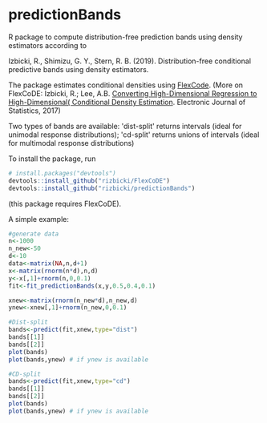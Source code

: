 # predictionBands
R package to compute distribution-free prediction bands using density estimators according to

Izbicki, R., Shimizu, G. Y., Stern, R. B. (2019). Distribution-free conditional predictive bands using density estimators.

The package estimates conditional densities using [FlexCode](https://github.com/rizbicki/FlexCoDE/). (More on FlexCoDE: Izbicki, R.; Lee, A.B. [Converting High-Dimensional Regression to High-Dimensional( Conditional Density Estimation](https://projecteuclid.org/euclid.ejs/1499133755). Electronic Journal of Statistics, 2017)

Two types of bands are available: 'dist-split' returns intervals (ideal for unimodal response distributions); 'cd-split' returns unions of intervals (ideal for multimodal response distributions)

To install the package, run

```R
# install.packages("devtools")
devtools::install_github("rizbicki/FlexCoDE")
devtools::install_github("rizbicki/predictionBands")
```
(this package requires FlexCoDE).

A simple example:

```R
#generate data
n<-1000
n_new<-50
d<-10
data<-matrix(NA,n,d+1)
x<-matrix(rnorm(n*d),n,d)
y<-x[,1]+rnorm(n,0,0.1)
fit<-fit_predictionBands(x,y,0.5,0.4,0.1)

xnew<-matrix(rnorm(n_new*d),n_new,d)
ynew<-xnew[,1]+rnorm(n_new,0,0.1)

#Dist-split
bands<-predict(fit,xnew,type="dist")
bands[[1]]
bands[[2]]
plot(bands)
plot(bands,ynew) # if ynew is available

#CD-split
bands<-predict(fit,xnew,type="cd")
bands[[1]]
bands[[2]]
plot(bands)
plot(bands,ynew) # if ynew is available
```


